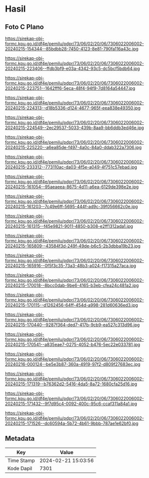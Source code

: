 # Hasil

## Foto C Plano

https://sirekap-obj-formc.kpu.go.id/df4e/pemilu/pdpr/73/06/02/20/06/7306022006002-20240215-154344--85bdbb28-7450-4123-8e81-790fa116a43c.jpg

https://sirekap-obj-formc.kpu.go.id/df4e/pemilu/pdpr/73/06/02/20/06/7306022006002-20240215-223406--ffdb3bf9-e03a-4342-93c5-dc5bcf5bdb64.jpg

https://sirekap-obj-formc.kpu.go.id/df4e/pemilu/pdpr/73/06/02/20/06/7306022006002-20240215-223751--1642fff6-5eca-48f4-94f9-7d8164a54447.jpg

https://sirekap-obj-formc.kpu.go.id/df4e/pemilu/pdpr/73/06/02/20/06/7306022006002-20240215-224313--d18b5336-d124-4677-965f-eea838e49350.jpg

https://sirekap-obj-formc.kpu.go.id/df4e/pemilu/pdpr/73/06/02/20/06/7306022006002-20240215-224549--2ec29537-5033-439b-8aa9-bb6ddb3ed46e.jpg

https://sirekap-obj-formc.kpu.go.id/df4e/pemilu/pdpr/73/06/02/20/06/7306022006002-20240215-225220--a6ea85de-f497-4a0c-84a0-ddab322a7306.jpg

https://sirekap-obj-formc.kpu.go.id/df4e/pemilu/pdpr/73/06/02/20/06/7306022006002-20240215-233312--773110ac-da03-4f5e-a049-4f751c57ebad.jpg

https://sirekap-obj-formc.kpu.go.id/df4e/pemilu/pdpr/73/06/02/20/06/7306022006002-20240215-161054--95aeaeea-8675-4d11-a6ea-6129de398e2e.jpg

https://sirekap-obj-formc.kpu.go.id/df4e/pemilu/pdpr/73/06/02/20/06/7306022006002-20240215-161203--7c49e6ff-5695-444f-ad9c-39f056662c0e.jpg

https://sirekap-obj-formc.kpu.go.id/df4e/pemilu/pdpr/73/06/02/20/06/7306022006002-20240215-161315--f45e9821-9011-4850-b308-e2ff1312ada1.jpg

https://sirekap-obj-formc.kpu.go.id/df4e/pemilu/pdpr/73/06/02/20/06/7306022006002-20240215-165809--43584f3d-249f-49de-b6c5-2b3dbba19b23.jpg

https://sirekap-obj-formc.kpu.go.id/df4e/pemilu/pdpr/73/06/02/20/06/7306022006002-20240215-165916--0f5f3c35-73a3-48b3-a024-f17315a27aca.jpg

https://sirekap-obj-formc.kpu.go.id/df4e/pemilu/pdpr/73/06/02/20/06/7306022006002-20240215-170018--8bcc0dab-9be6-4165-b3eb-cfea24c481a2.jpg

https://sirekap-obj-formc.kpu.go.id/df4e/pemilu/pdpr/73/06/02/20/06/7306022006002-20240215-170115--d1262456-64ff-454d-a998-281d60636ed3.jpg

https://sirekap-obj-formc.kpu.go.id/df4e/pemilu/pdpr/73/06/02/20/06/7306022006002-20240215-170440--9287f364-ded7-417b-9cb9-ea527c313d96.jpg

https://sirekap-obj-formc.kpu.go.id/df4e/pemilu/pdpr/73/06/02/20/06/7306022006002-20240215-170541--a835eae7-0275-4052-b476-5ec22e033781.jpg

https://sirekap-obj-formc.kpu.go.id/df4e/pemilu/pdpr/73/06/02/20/06/7306022006002-20240216-000124--be5e3b87-360a-4919-97f2-d809f27683ec.jpg

https://sirekap-obj-formc.kpu.go.id/df4e/pemilu/pdpr/73/06/02/20/06/7306022006002-20240215-171319--b76362d2-5416-4da5-8a72-1680cfa25d16.jpg

https://sirekap-obj-formc.kpu.go.id/df4e/pemilu/pdpr/73/06/02/20/06/7306022006002-20240215-171432--9f7d95c4-0092-400c-95c6-ccaf311a84a1.jpg

https://sirekap-obj-formc.kpu.go.id/df4e/pemilu/pdpr/73/06/02/20/06/7306022006002-20240215-171526--dc60594a-5b72-4b61-9bbb-787ae1e62bf0.jpg


## Metadata

| Key        | Value               |
| ---------- | ------------------- |
| Time Stamp | 2024-02-21 15:03:56 |
| Kode Dapil | 7301                |



